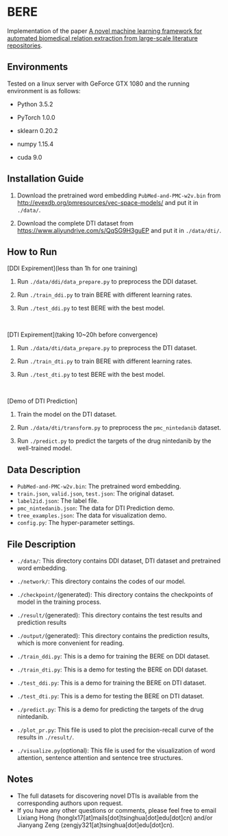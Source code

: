 # BERE
Implementation of the paper [A novel machine learning framework for automated biomedical relation extraction from large-scale literature repositories](https://www.nature.com/articles/s42256-020-0189-y).

## Environments
Tested on a linux server with GeForce GTX 1080 and the running environment is as follows:

- Python    3.5.2

- PyTorch   1.0.0

- sklearn   0.20.2

- numpy     1.15.4

- cuda      9.0

## Installation Guide
1. Download the pretrained word embedding `PubMed-and-PMC-w2v.bin` from http://evexdb.org/pmresources/vec-space-models/ and put it in `./data/`.

2. Download the complete DTI dataset from https://www.aliyundrive.com/s/QqSG9H3guEP and put it in `./data/dti/`.

## How to Run
[DDI Expirement](less than 1h for one training)
1. Run  `./data/ddi/data_prepare.py` to preprocess the DDI dataset.

2. Run `./train_ddi.py` to train BERE with different learning rates.

3. Run `./test_ddi.py` to test BERE with the best model.

&nbsp;

[DTI Expirement](taking 10~20h before convergence)
1. Run  `./data/dti/data_prepare.py` to preprocess the DTI dataset.

2. Run `./train_dti.py` to train BERE with different learning rates.

3. Run `./test_dti.py` to test BERE with the best model.

&nbsp;

[Demo of DTI Prediction]

1. Train the model on the DTI dataset.

2. Run `./data/dti/transform.py` to preprocess the `pmc_nintedanib` dataset.

3. Run `./predict.py` to predict the targets of the drug nintedanib by the well-trained model.

## Data Description
- `PubMed-and-PMC-w2v.bin`: The pretrained word embedding.
- `train.json`, `valid.json`, `test.json`: The original dataset.
- `label2id.json`: The label file.
- `pmc_nintedanib.json`: The data for DTI Prediction demo.
- `tree_examples.json`: The data for visualization demo.
- `config.py`: The hyper-parameter settings.

## File Description
- `./data/`: This directory contains DDI dataset, DTI dataset and pretrained word embedding.

- `./network/`: This directory contains the codes of our model.

- `./checkpoint/`(generated): This directory contains the checkpoints of model in the training process.

- `./result/`(generated): This directory contains the test results and prediction results

- `./output/`(generated): This directory contains the prediction results, which is more convenient for reading. 

- `./train_ddi.py`: This is a demo for training the BERE on DDI dataset.

- `./train_dti.py`: This is a demo for testing the BERE on DDI dataset.

- `./test_ddi.py`: This is a demo for training the BERE on DTI dataset.

- `./test_dti.py`: This is a demo for testing the BERE on DTI dataset.

- `./predict.py`: This is a demo for predicting the targets of the drug nintedanib.

- `./plot_pr.py`: This file is used to plot the precision-recall curve of the results in `./result/`.

- `./visualize.py`(optional): This file is used for the visualization of word attention, sentence attention and sentence tree structures.

## Notes
- The full datasets for discovering novel DTIs is available from the corresponding authors upon request. 
- If you have any other questions or comments, please feel free to email Lixiang Hong (honglx17[at]mails[dot]tsinghua[dot]edu[dot]cn) and/or Jianyang Zeng (zengjy321[at]tsinghua[dot]edu[dot]cn).
